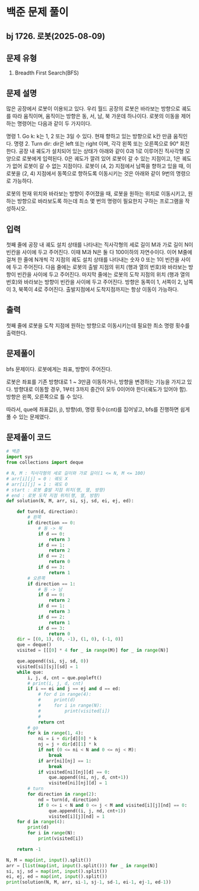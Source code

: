 # 백준 문제 풀이

## bj 1726. 로봇(2025-08-09)

## 문제 유형

1. Breadth First Search(BFS)

## 문제 설명

많은 공장에서 로봇이 이용되고 있다. 우리 월드 공장의 로봇은 바라보는 방향으로 궤도를 따라 움직이며, 움직이는 방향은 동, 서, 남, 북 가운데 하나이다. 로봇의 이동을 제어하는 명령어는 다음과 같이 두 가지이다.

명령 1. Go k: k는 1, 2 또는 3일 수 있다. 현재 향하고 있는 방향으로 k칸 만큼 움직인다.
명령 2. Turn dir: dir은 left 또는 right 이며, 각각 왼쪽 또는 오른쪽으로 90° 회전한다.
공장 내 궤도가 설치되어 있는 상태가 아래와 같이 0과 1로 이루어진 직사각형 모양으로 로봇에게 입력된다. 0은 궤도가 깔려 있어 로봇이 갈 수 있는 지점이고, 1은 궤도가 없어 로봇이 갈 수 없는 지점이다. 로봇이 (4, 2) 지점에서 남쪽을 향하고 있을 때, 이 로봇을 (2, 4) 지점에서 동쪽으로 향하도록 이동시키는 것은 아래와 같이 9번의 명령으로 가능하다.

로봇의 현재 위치와 바라보는 방향이 주어졌을 때, 로봇을 원하는 위치로 이동시키고, 원하는 방향으로 바라보도록 하는데 최소 몇 번의 명령이 필요한지 구하는 프로그램을 작성하시오.

## 입력

첫째 줄에 공장 내 궤도 설치 상태를 나타내는 직사각형의 세로 길이 M과 가로 길이 N이 빈칸을 사이에 두고 주어진다. 이때 M과 N은 둘 다 100이하의 자연수이다. 이어 M줄에 걸쳐 한 줄에 N개씩 각 지점의 궤도 설치 상태를 나타내는 숫자 0 또는 1이 빈칸을 사이에 두고 주어진다. 다음 줄에는 로봇의 출발 지점의 위치 (행과 열의 번호)와 바라보는 방향이 빈칸을 사이에 두고 주어진다. 마지막 줄에는 로봇의 도착 지점의 위치 (행과 열의 번호)와 바라보는 방향이 빈칸을 사이에 두고 주어진다. 방향은 동쪽이 1, 서쪽이 2, 남쪽이 3, 북쪽이 4로 주어진다. 출발지점에서 도착지점까지는 항상 이동이 가능하다.

## 출력

첫째 줄에 로봇을 도착 지점에 원하는 방향으로 이동시키는데 필요한 최소 명령 횟수를 출력한다.

## 문제풀이

bfs 문제이다. 로봇에게는 좌표, 방향이 주어진다.

로봇은 좌표를 기존 방향대로 1 ~ 3만큼 이동하거나, 방향을 변경하는 기능을 가지고 있다. 방향대로 이동할 경우, 1부터 3까지 중간이 모두 0이어야 한다(궤도가 있어야 함). 방향은 왼쪽, 오른쪽으로 틀 수 있다.

따라서, que에 좌표값(i, j), 방향(d), 명령 횟수(cnt)를 집어넣고, bfs를 진행하면 쉽게 풀 수 있는 문제였다.

## 문제풀이 코드

```python
# 백준
import sys
from collections import deque

# N, M : 직사각형의 세로 길이와 가로 길이(1 <= N, M <= 100)
# arr[i][j] = 0 : 궤도 X
# arr[i][j] = 1 : 궤도 O
# start : 로봇 출발 지점 위치(행, 열, 방향)
# end : 로봇 도착 지점 위치(행, 열, 방향)
def solution(N, M, arr, si, sj, sd, ei, ej, ed):

    def turn(d, direction):
        # 왼쪽
        if direction == 0:
            # 동 -> 북
            if d == 0:
                return 3
            if d == 1:
                return 2
            if d == 2:
                return 0
            if d == 3:
                return 1
        # 오른쪽
        if direction == 1:
            # 동 -> 남
            if d == 0:
                return 2
            if d == 1:
                return 3
            if d == 2:
                return 1
            if d == 3:
                return 0
    dir = [(0, 1), (0, -1), (1, 0), (-1, 0)]
    que = deque()
    visited = [[[0] * 4 for _ in range(M)] for _ in range(N)]

    que.append((si, sj, sd, 0))
    visited[si][sj][sd] = 1
    while que:
        i, j, d, cnt = que.popleft()
        # print(i, j, d, cnt)
        if i == ei and j == ej and d == ed:
            # for d in range(4):
            #     print(d)
            #     for i in range(N):
            #         print(visited[i])
            #
            return cnt
        # go
        for k in range(1, 4):
            ni = i + dir[d][0] * k
            nj = j + dir[d][1] * k
            if not (0 <= ni < N and 0 <= nj < M):
                break
            if arr[ni][nj] == 1:
                break
            if visited[ni][nj][d] == 0:
                que.append((ni, nj, d, cnt+1))
                visited[ni][nj][d] = 1
        # turn
        for direction in range(2):
            nd = turn(d, direction)
            if 0 <= i < N and 0 <= j < M and visited[i][j][nd] == 0:
                que.append((i, j, nd, cnt+1))
                visited[i][j][nd] = 1
    for d in range(4):
        print(d)
        for i in range(N):
            print(visited[i])

    return -1

N, M = map(int, input().split())
arr = [list(map(int, input().split())) for _ in range(N)]
si, sj, sd = map(int, input().split())
ei, ej, ed = map(int, input().split())
print(solution(N, M, arr, si-1, sj-1, sd-1, ei-1, ej-1, ed-1))
```

```java


```

